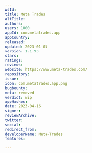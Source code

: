 ```yaml
---
wsId: 
title: Meta Trades
altTitle: 
authors: 
users: 1000
appId: com.metatrades.app
appCountry: 
released: 
updated: 2023-01-05
version: 1.1.93
stars: 
ratings: 
reviews: 
website: https://www.meta-trades.com/
repository: 
issue: 
icon: com.metatrades.app.png
bugbounty: 
meta: removed
verdict: wip
appHashes: 
date: 2023-04-16
signer: 
reviewArchive: 
twitter: 
social: 
redirect_from: 
developerName: Meta-Trades
features: 

---
```


